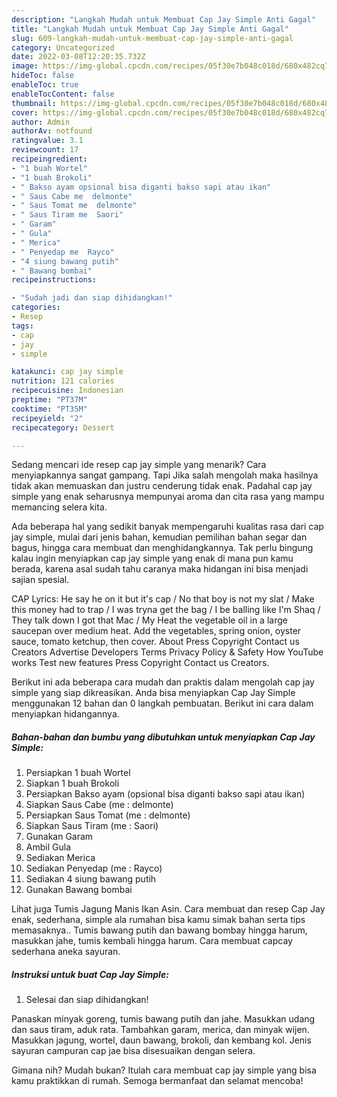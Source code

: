 ```yaml
---
description: "Langkah Mudah untuk Membuat Cap Jay Simple Anti Gagal"
title: "Langkah Mudah untuk Membuat Cap Jay Simple Anti Gagal"
slug: 609-langkah-mudah-untuk-membuat-cap-jay-simple-anti-gagal
category: Uncategorized
date: 2022-03-08T12:20:35.732Z
image: https://img-global.cpcdn.com/recipes/05f30e7b048c018d/680x482cq70/cap-jay-simple-foto-resep-utama.jpg
hideToc: false
enableToc: true
enableTocContent: false
thumbnail: https://img-global.cpcdn.com/recipes/05f30e7b048c018d/680x482cq70/cap-jay-simple-foto-resep-utama.jpg
cover: https://img-global.cpcdn.com/recipes/05f30e7b048c018d/680x482cq70/cap-jay-simple-foto-resep-utama.jpg
author: Admin
authorAv: notfound
ratingvalue: 3.1
reviewcount: 17
recipeingredient:
- "1 buah Wortel"
- "1 buah Brokoli"
- " Bakso ayam opsional bisa diganti bakso sapi atau ikan"
- " Saus Cabe me  delmonte"
- " Saus Tomat me  delmonte"
- " Saus Tiram me  Saori"
- " Garam"
- " Gula"
- " Merica"
- " Penyedap me  Rayco"
- "4 siung bawang putih"
- " Bawang bombai"
recipeinstructions:

- "Sudah jadi dan siap dihidangkan!"
categories:
- Resep
tags:
- cap
- jay
- simple

katakunci: cap jay simple 
nutrition: 121 calories
recipecuisine: Indonesian
preptime: "PT37M"
cooktime: "PT35M"
recipeyield: "2"
recipecategory: Dessert

---
```



Sedang mencari ide resep cap jay simple yang menarik? Cara menyiapkannya sangat gampang. Tapi Jika salah mengolah maka hasilnya tidak akan memuaskan dan justru cenderung tidak enak. Padahal cap jay simple yang enak seharusnya mempunyai aroma dan cita rasa yang mampu memancing selera kita.


Ada beberapa hal yang sedikit banyak mempengaruhi kualitas rasa dari cap jay simple, mulai dari jenis bahan, kemudian pemilihan bahan segar dan bagus, hingga cara membuat dan menghidangkannya. Tak perlu bingung kalau ingin menyiapkan cap jay simple yang enak di mana pun kamu berada, karena asal sudah tahu caranya maka hidangan ini bisa menjadi sajian spesial.

CAP Lyrics: He say he on it but it&#39;s cap / No that boy is not my slat / Make this money had to trap / I was tryna get the bag / I be balling like I&#39;m Shaq / They talk down I got that Mac / My Heat the vegetable oil in a large saucepan over medium heat. Add the vegetables, spring onion, oyster sauce, tomato ketchup, then cover. About Press Copyright Contact us Creators Advertise Developers Terms Privacy Policy &amp; Safety How YouTube works Test new features Press Copyright Contact us Creators.


Berikut ini ada beberapa cara mudah dan praktis dalam mengolah cap jay simple yang siap dikreasikan. Anda bisa menyiapkan Cap Jay Simple menggunakan 12 bahan dan 0 langkah pembuatan. Berikut ini cara dalam menyiapkan hidangannya.

<!--inarticleads1-->

##### Bahan-bahan dan bumbu yang dibutuhkan untuk menyiapkan Cap Jay Simple:

1. Persiapkan 1 buah Wortel
1. Siapkan 1 buah Brokoli
1. Persiapkan  Bakso ayam (opsional bisa diganti bakso sapi atau ikan)
1. Siapkan  Saus Cabe (me : delmonte)
1. Persiapkan  Saus Tomat (me : delmonte)
1. Siapkan  Saus Tiram (me : Saori)
1. Gunakan  Garam
1. Ambil  Gula
1. Sediakan  Merica
1. Sediakan  Penyedap (me : Rayco)
1. Sediakan 4 siung bawang putih
1. Gunakan  Bawang bombai


Lihat juga Tumis Jagung Manis Ikan Asin. Cara membuat dan resep Cap Jay enak, sederhana, simple ala rumahan bisa kamu simak bahan serta tips memasaknya.. Tumis bawang putih dan bawang bombay hingga harum, masukkan jahe, tumis kembali hingga harum. Cara membuat capcay sederhana aneka sayuran. 

<!--inarticleads2-->

##### Instruksi untuk buat Cap Jay Simple:


1. Selesai dan siap dihidangkan!

Panaskan minyak goreng, tumis bawang putih dan jahe. Masukkan udang dan saus tiram, aduk rata. Tambahkan garam, merica, dan minyak wijen. Masukkan jagung, wortel, daun bawang, brokoli, dan kembang kol. Jenis sayuran campuran cap jae bisa disesuaikan dengan selera. 

Gimana nih? Mudah bukan? Itulah cara membuat cap jay simple yang bisa kamu praktikkan di rumah. Semoga bermanfaat dan selamat mencoba!
